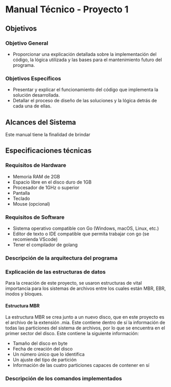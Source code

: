 # Manual Técnico - Proyecto 1
## Objetivos
### Objetivo General
- Proporcionar una explicación detallada sobre la implementación del código, la lógica utilizada y las bases para el mantenimiento futuro del programa.
### Objetivos Específicos
- Presentar y explicar el funcionamiento del código que implementa la solución desarrollada.
- Detallar el proceso de diseño de las soluciones y la lógica detrás de cada una de ellas.

## Alcances del Sistema

Este manual tiene la finalidad de brindar

## Especificaciones técnicas
### Requisitos de Hardware
- Memoria RAM de 2GB
- Espacio libre en el disco duro de 1GB
- Procesador de 1GHz o superior
- Pantalla
- Teclado
- Mouse (opcional)
### Requisitos de Software 
- Sistema operativo compatible con Go (Windows, macOS, Linux, etc.)
- Editor de texto o IDE compatible que permita trabajar con go (se recomienda VScode)
- Tener el compilador de golang

### Descripción de la arquitectura del programa




### Explicación de las estructuras de datos
Para la creación de este proyecto, se usaron estructuras de vital importancia para los sistemas de archivos entre los cuales están MBR, EBR, inodos y bloques.

#### Estructura MBR
La estructura MBR se crea junto a un nuevo disco, que en este proyecto es el archivo de la extensión .mia.
Este contiene dentro de sí la información de todas las particiones del sistema de archivos, por lo que se encuentra en el primer sector del disco. Este contiene la siguiente información:
- Tamaño del disco en byte
- Fecha de creación del disco
- Un número único que lo identifica
- Un ajuste del tipo de partición
- Información de las cuatro particiones capaces de contener en sí


#### 



### Descripción de los comandos implementados